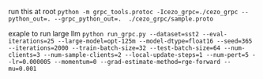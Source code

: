 run this at root `python -m grpc_tools.protoc -Icezo_grpc=./cezo_grpc --python_out=. --grpc_python_out=.  ./cezo_grpc/sample.proto`

exaple to run large llm `python run_grpc.py --dataset=sst2 --eval-iterations=25 --large-model=opt-125m --model-dtype=float16 --seed=365 --iterations=2000 --train-batch-size=32 --test-batch-size=64 --num-clients=3 --num-sample-clients=2 --local-update-steps=1 --num-pert=5 --lr=0.000005 --momentum=0 --grad-estimate-method=rge-forward --mu=0.001`
